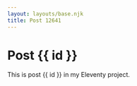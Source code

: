 ```yaml
---
layout: layouts/base.njk
title: Post 12641
---
```


# Post {{ id }}

This is post {{ id }} in my Eleventy project.
